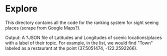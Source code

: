 # Explore

This directory contains all the code for the ranking system for sight seeing places (scrape from Google Maps?).

Output: A ?JSON file of Latitudes and Longitudes of scenic locations/places with a label of their topic. For example, in the list, we would find "Town" labeled as a restaurant at the point (37.5051474, -122.2592266).
